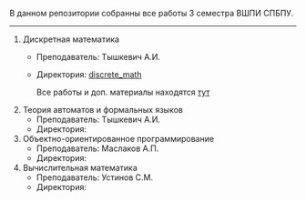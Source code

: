 В данном репозитории собранны все работы 3 семестра ВШПИ СПБПУ. 

<hr>

  
1. Дискретная математика
   * Преподаватель: Тышкевич А.И.
   * Директория: [discrete_math](https://github.com/ksuhangit/03_sem_sbpstu/tree/main/discrete_math)

      Все работы и доп. материалы находятся [тут]()
2. Теория автоматов и формальных языков
   * Преподаватель: Тышкевич А.И.
   * Директория:
3. Объектно-ориентированное программирование
   * Преподаватель: Маслаков А.П.
   * Директория:
4. Вычислительная математика
   * Преподаватель: Устинов С.М.
   * Директория:
